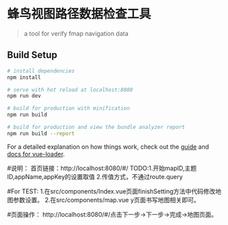 # 蜂鸟视图路径数据检查工具

> a tool for verify fmap navigation data

## Build Setup

``` bash
# install dependencies
npm install

# serve with hot reload at localhost:8080
npm run dev

# build for production with minification
npm run build

# build for production and view the bundle analyzer report
npm run build --report
```

For a detailed explanation on how things work, check out the [guide](http://vuejs-templates.github.io/webpack/) and [docs for vue-loader](http://vuejs.github.io/vue-loader).

#说明：
首页链接：http://localhost:8080/#/
TODO:1.开始mapID,主题ID,appName,appKey的设置取值
2.传值方式，不通过route.query

#For TEST:
1.在src/components/Index.vue页面finishSetting方法中代码修改地图参数设置。
2.在src/components/map.vue y页面书写地图相关即可。

#页面操作：
http://localhost:8080/#/点击下一步->下一步->完成->地图页面。

